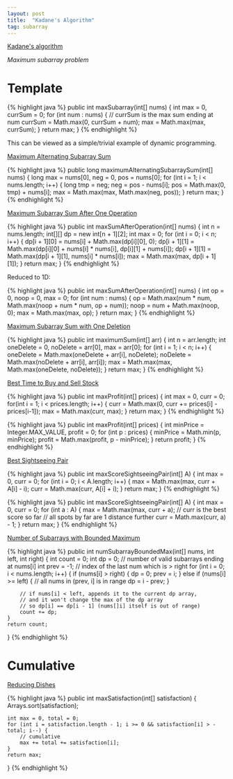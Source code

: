 ```yaml
---
layout: post
title:  "Kadane's Algorithm"
tag: subarray
---
```

[Kadane's algorithm](https://en.wikipedia.org/wiki/Maximum_subarray_problem#Kadane's_algorithm)

*Maximum subarray problem*

# Template

{% highlight java %}
public int maxSubarray(int[] nums) {
    int max = 0, currSum = 0;
    for (int num : nums) {
        // currSum is the max sum ending at num
        currSum = Math.max(0, currSum + num);
        max = Math.max(max, currSum);
    }
    return max;
}
{% endhighlight %}

This can be viewed as a simple/trivial example of dynamic programming.

[Maximum Alternating Subarray Sum][maximum-alternating-subarray-sum]

{% highlight java %}
public long maximumAlternatingSubarraySum(int[] nums) {
    long max = nums[0], neg = 0, pos = nums[0];
    for (int i = 1; i < nums.length; i++) {
        long tmp = neg;
        neg = pos - nums[i];
        pos = Math.max(0, tmp) + nums[i];
        max = Math.max(max, Math.max(neg, pos));
    }
    return max;
}
{% endhighlight %}

[Maximum Subarray Sum After One Operation][maximum-subarray-sum-after-one-operation]

{% highlight java %}
public int maxSumAfterOperation(int[] nums) {
    int n = nums.length;
    int[][] dp = new int[n + 1][2];
    int max = 0;
    for (int i = 0; i < n; i++) {
        dp[i + 1][0] = nums[i] + Math.max(dp[i][0], 0);
        dp[i + 1][1] = Math.max(dp[i][0] + nums[i] * nums[i], dp[i][1] + nums[i]);
        dp[i + 1][1] = Math.max(dp[i + 1][1], nums[i] * nums[i]);
        max = Math.max(max, dp[i + 1][1]);
    }
    return max;
}
{% endhighlight %}

Reduced to 1D:

{% highlight java %}
public int maxSumAfterOperation(int[] nums) {
    int op = 0, noop = 0, max = 0;
    for (int num : nums) {
        op = Math.max(num * num, Math.max(noop + num * num, op + num));
        noop = num + Math.max(noop, 0);
        max = Math.max(max, op);
    }
    return max;
}
{% endhighlight %}

[Maximum Subarray Sum with One Deletion][maximum-subarray-sum-with-one-deletion]

{% highlight java %}
public int maximumSum(int[] arr) {
    int n = arr.length;
    int oneDelete = 0, noDelete = arr[0], max = arr[0];
    for (int i = 1; i < n; i++) {
        oneDelete = Math.max(oneDelete + arr[i], noDelete);
        noDelete = Math.max(noDelete + arr[i], arr[i]);
        max = Math.max(max, Math.max(oneDelete, noDelete));
    }
    return max;
}
{% endhighlight %}

[Best Time to Buy and Sell Stock][best-time-to-buy-and-sell-stock]

{% highlight java %}
public int maxProfit(int[] prices) {
    int max = 0, curr = 0;
    for(int i = 1; i < prices.length; i++) {
        curr = Math.max(0, curr += prices[i] - prices[i-1]);
        max = Math.max(curr, max);
    }
    return max;
}
{% endhighlight %}

{% highlight java %}
public int maxProfit(int[] prices) {
    int minPrice = Integer.MAX_VALUE, profit = 0;
    for (int p : prices) {
        minPrice = Math.min(p, minPrice);
        profit = Math.max(profit, p - minPrice);
    }
    return profit;
}
{% endhighlight %}

[Best Sightseeing Pair][best-sightseeing-pair]

{% highlight java %}
public int maxScoreSightseeingPair(int[] A) {
    int max = 0, curr = 0;
    for (int i = 0; i < A.length; i++) {
        max = Math.max(max, curr + A[i] - i);
        curr = Math.max(curr, A[i] + i);
    }
    return max;
}
{% endhighlight %}

{% highlight java %}
public int maxScoreSightseeingPair(int[] A) {
    int max = 0, curr = 0;
    for (int a : A) {
        max = Math.max(max, curr + a);
        // curr is the best score so far
        // all spots by far are 1 distance further
        curr = Math.max(curr, a) - 1;
    }
    return max;
}
{% endhighlight %}

[Number of Subarrays with Bounded Maximum][number-of-subarrays-with-bounded-maximum]

{% highlight java %}
public int numSubarrayBoundedMax(int[] nums, int left, int right) {
    int count = 0;
    int dp = 0;  // number of valid subarrays ending at nums[i]
    int prev = -1;  // index of the last num which is > right
    for (int i = 0; i < nums.length; i++) {
        if (nums[i] > right) {
            dp = 0;
            prev = i;
        } else if (nums[i] >= left) {
            // all nums in (prev, i] is in range
            dp = i - prev;
        }

        // if nums[i] < left, appends it to the current dp array,
        // and it won't change the max of the dp array
        // so dp[i] == dp[i - 1] (nums[]i] itself is out of range)
        count += dp;
    }
    return count;
}
{% endhighlight %}

# Cumulative

[Reducing Dishes][reducing-dishes]

{% highlight java %}
public int maxSatisfaction(int[] satisfaction) {
    Arrays.sort(satisfaction);

    int max = 0, total = 0;
    for (int i = satisfaction.length - 1; i >= 0 && satisfaction[i] > -total; i--) {
        // cumulative
        max += total += satisfaction[i];
    }
    return max;
}
{% endhighlight %}

[best-sightseeing-pair]: https://leetcode.com/problems/best-sightseeing-pair/
[best-time-to-buy-and-sell-stock]: https://leetcode.com/problems/best-time-to-buy-and-sell-stock/
[maximum-alternating-subarray-sum]: https://leetcode.com/problems/maximum-alternating-subarray-sum/
[maximum-subarray-sum-after-one-operation]: https://leetcode.com/problems/maximum-subarray-sum-after-one-operation/
[maximum-subarray-sum-with-one-deletion]: https://leetcode.com/problems/maximum-subarray-sum-with-one-deletion/
[number-of-subarrays-with-bounded-maximum]: https://leetcode.com/problems/number-of-subarrays-with-bounded-maximum/
[reducing-dishes]: https://leetcode.com/problems/reducing-dishes/
